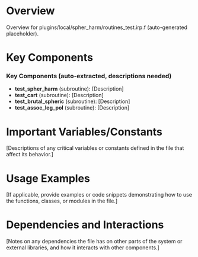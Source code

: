# Overview

Overview for plugins/local/spher_harm/routines_test.irp.f (auto-generated placeholder).

# Key Components

### Key Components (auto-extracted, descriptions needed)
- **test_spher_harm** (subroutine): [Description]
- **test_cart** (subroutine): [Description]
- **test_brutal_spheric** (subroutine): [Description]
- **test_assoc_leg_pol** (subroutine): [Description]

# Important Variables/Constants

[Descriptions of any critical variables or constants defined in the file that affect its behavior.]

# Usage Examples

[If applicable, provide examples or code snippets demonstrating how to use the functions, classes, or modules in the file.]

# Dependencies and Interactions

[Notes on any dependencies the file has on other parts of the system or external libraries, and how it interacts with other components.]
